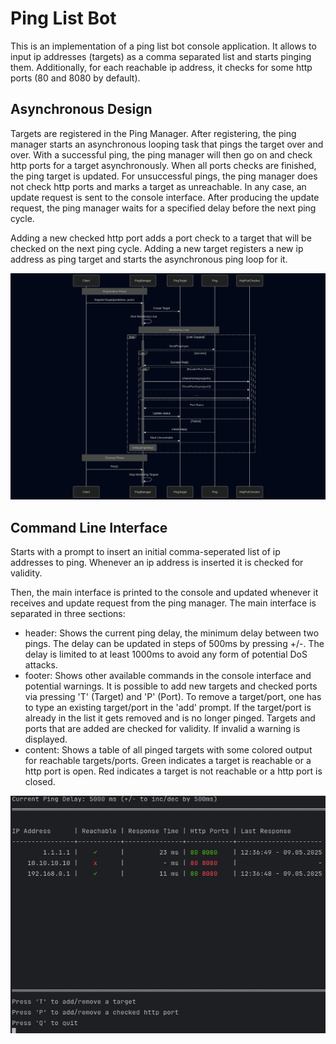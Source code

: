 # Ping List Bot

This is an implementation of a ping list bot console application.
It allows to input ip addresses (targets) as a comma separated list and starts pinging them.
Additionally, for each reachable ip address, it checks for some http ports (80 and 8080 by default).

## Asynchronous Design

Targets are registered in the Ping Manager. 
After registering, the ping manager starts an asynchronous looping task that pings the target over and over. 
With a successful ping, the ping manager will then go on and check http ports for a target asynchronously.
When all ports checks are finished, the ping target is updated.
For unsuccessful pings, the ping manager does not check http ports and marks a target as unreachable.
In any case, an update request is sent to the console interface.
After producing the update request, the ping manager waits for a specified delay before the next ping cycle.

Adding a new checked http port adds a port check to a target that will be checked on the next ping cycle.
Adding a new target registers a new ip address as ping target and starts the asynchronous ping loop for it.

![Design Overview](images/AsyncOverview.png)

## Command Line Interface

Starts with a prompt to insert an initial comma-seperated list of ip addresses to ping.
Whenever an ip address is inserted it is checked for validity.

Then, the main interface is printed to the console and updated whenever it receives and update request from the ping manager.
The main interface is separated in three sections:
 - header:
   Shows the current ping delay, the minimum delay between two pings.
   The delay can be updated in steps of 500ms by pressing +/-.
   The delay is limited to at least 1000ms to avoid any form of potential DoS attacks.
 - footer:
   Shows other available commands in the console interface and potential warnings.
   It is possible to add new targets and checked ports via pressing 'T' (Target) and 'P' (Port).
   To remove a target/port, one has to type an existing target/port in the 'add' prompt.
   If the target/port is already in the list it gets removed and is no longer pinged.
   Targets and ports that are added are checked for validity.
   If invalid a warning is displayed.
 - content: 
   Shows a table of all pinged targets with some colored output for reachable targets/ports.
   Green indicates a target is reachable or a http port is open.
   Red indicates a target is not reachable or a http port is closed.

![Command Line Interface Demo](images/CommandLineInterface.png)